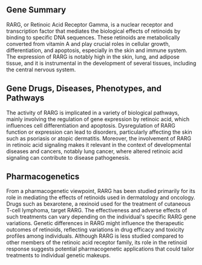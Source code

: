 ## Gene Summary
RARG, or Retinoic Acid Receptor Gamma, is a nuclear receptor and transcription factor that mediates the biological effects of retinoids by binding to specific DNA sequences. These retinoids are metabolically converted from vitamin A and play crucial roles in cellular growth, differentiation, and apoptosis, especially in the skin and immune system. The expression of RARG is notably high in the skin, lung, and adipose tissue, and it is instrumental in the development of several tissues, including the central nervous system.

## Gene Drugs, Diseases, Phenotypes, and Pathways
The activity of RARG is implicated in a variety of biological pathways, mainly involving the regulation of gene expression by retinoic acid, which influences cell differentiation and apoptosis. Dysregulation of RARG function or expression can lead to disorders, particularly affecting the skin such as psoriasis or atopic dermatitis. Moreover, the involvement of RARG in retinoic acid signaling makes it relevant in the context of developmental diseases and cancers, notably lung cancer, where altered retinoic acid signaling can contribute to disease pathogenesis.

## Pharmacogenetics
From a pharmacogenetic viewpoint, RARG has been studied primarily for its role in mediating the effects of retinoids used in dermatology and oncology. Drugs such as bexarotene, a rexinoid used for the treatment of cutaneous T-cell lymphoma, target RARG. The effectiveness and adverse effects of such treatments can vary depending on the individual's specific RARG gene variations. Genetic differences in RARG might influence the therapeutic outcomes of retinoids, reflecting variations in drug efficacy and toxicity profiles among individuals. Although RARG is less studied compared to other members of the retinoic acid receptor family, its role in the retinoid response suggests potential pharmacogenetic applications that could tailor treatments to individual genetic makeups.